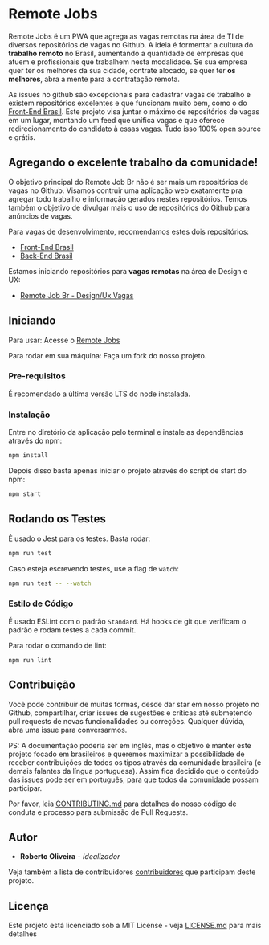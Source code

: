 # Remote Jobs

Remote Jobs é um PWA que agrega as vagas remotas na área de TI de diversos repositórios de vagas no Github. A ideia é formentar a cultura do **trabalho remoto** no Brasil, aumentando a quantidade de empresas que atuem e profissionais que trabalhem nesta modalidade. Se sua empresa quer ter os melhores da sua cidade, contrate alocado, se quer ter **os melhores**, abra a mente para a contratação remota.

As issues no github são excepcionais para cadastrar vagas de trabalho e existem repositórios excelentes e que funcionam muito bem, como o do [Front-End Brasil](https://github.com/frontendbr/vagas/issues). Este projeto visa juntar o máximo de repositórios de vagas em um lugar, montando um feed que unifica vagas e que oferece redirecionamento do candidato à essas vagas. Tudo isso 100% open source e grátis.

## Agregando o excelente trabalho da comunidade!

O objetivo principal do Remote Job Br não é ser mais um repositórios de vagas no Github. Visamos contruir uma aplicação web exatamente pra agregar todo trabalho e informação gerados nestes repositórios. Temos também o objetivo de divulgar mais o uso de repositórios do Github para anúncios de vagas.

Para vagas de desenvolvimento, recomendamos estes dois repositórios:

- [Front-End Brasil](https://github.com/frontendbr/vagas)
- [Back-End Brasil](https://github.com/backend-br/vagas)

Estamos iniciando repositórios para **vagas remotas** na área de Design e UX:

- [Remote Job Br - Design/Ux Vagas](https://github.com/remotejobbr/design-ux-vagas)

## Iniciando

Para usar: Acesse o [Remote Jobs](https://remotejobbr.github.io/)

Para rodar em sua máquina: Faça um fork do nosso projeto.

### Pre-requisitos

É recomendado a última versão LTS do node instalada.

### Instalação

Entre no diretório da aplicação pelo terminal e instale as dependências através do npm:

```bash
npm install
```

Depois disso basta apenas iniciar o projeto através do script de start do npm:

```bash
npm start
```

## Rodando os Testes

É usado o Jest para os testes. Basta rodar:

```bash
npm run test
```
Caso esteja escrevendo testes, use a flag de `watch`:

```bash
npm run test -- --watch
```

### Estilo de Código

É usado ESLint com o padrão `Standard`. Há hooks de git que verificam o padrão e rodam testes a cada commit.

Para rodar o comando de lint:

```
npm run lint
```

## Contribuição
Você pode contribuir de muitas formas, desde dar star em nosso projeto no Github, compartilhar, criar issues de sugestões e críticas até submetendo pull requests de novas funcionalidades ou correções. Qualquer dúvida, abra uma issue para conversarmos. 

PS: A documentação poderia ser em inglês, mas o objetivo é manter este projeto focado em brasileiros e queremos maximizar a possibilidade de receber contribuições de todos os tipos através da comunidade brasileira (e demais falantes da língua portuguesa). Assim fica decidido que o conteúdo das issues pode ser em português, para que todos da comunidade possam participar.

Por favor, leia [CONTRIBUTING.md](./CONTRIBUTING.md) para detalhes do nosso código de conduta e processo para submissão de Pull Requests.

## Autor

* **Roberto Oliveira** - *Idealizador*

Veja também a lista de contribuidores [contribuidores](https://github.com/remotejobbr/jobs/graphs/contributors) que participam deste projeto.

## Licença

Este projeto está licenciado sob a MIT License - veja [LICENSE.md](LICENSE.md) para mais detalhes

